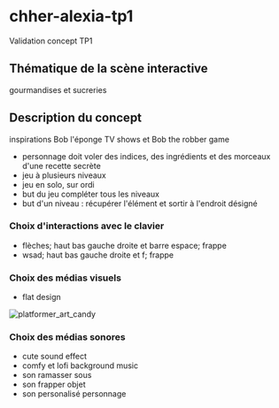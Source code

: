 # chher-alexia-tp1
Validation concept TP1

## Thématique de la scène interactive
gourmandises et sucreries

## Description du concept
inspirations Bob l'éponge TV shows et Bob the robber game
* personnage doit voler des indices, des ingrédients et des morceaux d'une recette secrète
* jeu à plusieurs niveaux
* jeu en solo, sur ordi
* but du jeu compléter tous les niveaux
* but d'un niveau : récupérer l'élément et sortir à l'endroit désigné

### Choix d'interactions avec le clavier
* flèches; haut bas gauche droite et barre espace; frappe
* wsad; haut bas gauche droite et f; frappe


### Choix des médias visuels
* flat design

![platformer_art_candy](https://kenney.nl/media/pages/assets/platformer-art-candy/734098e2ef-1677696332/preview.png)


### Choix des médias sonores
* cute sound effect
* comfy et lofi background music
* son ramasser sous
* son frapper objet
* son personalisé personnage


